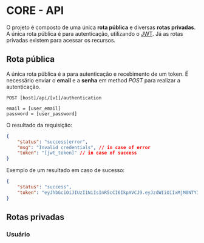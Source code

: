 # CORE - API

O projeto é composto de uma única **rota pública** e diversas **rotas privadas**. 
A única rota pública é para autenticação, utilizando o [JWT](https://jwt.io/). 
Já as rotas privadas existem para acessar os recursos.

## Rota pública

A única rota pública é a para autenticação e recebimento de um token. É necessário enviar 
o **email** e a **senha** em method *POST* para realizar a autenticação. 

~~~
POST [host]/api/[v1]/authentication
    
email = [user_email]
password = [user_password]
~~~

O resultado da requisição:

~~~ json
{
    "status": "success|error",
    "msg": "Invalid credentials", // in case of error
    "token": "[jwt_token]" // in case of success
}
~~~

Exemplo de um resultado em caso de sucesso:

~~~ json
{
    "status": "success",
    "token": "eyJhbGciOiJIUzI1NiIsInR5cCI6IkpXVCJ9.eyJzdWIiOiIxMjM0NTY3ODkwIiwibmFtZSI6IkpvaG4gRG9lIiwiYWRtaW4iOnRydWV9.TJVA95OrM7E2cBab30RMHrHDcEfxjoYZgeFONFh7HgQ"
}
~~~

## Rotas privadas

### Usuário